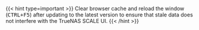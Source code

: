 &NewLine;

{{< hint type=important >}}
Clear browser cache and reload the window (<kbd>CTRL+F5</kbd>) after updating to the latest version to ensure that stale data does not interfere with the TrueNAS SCALE UI.
{{< /hint >}}
